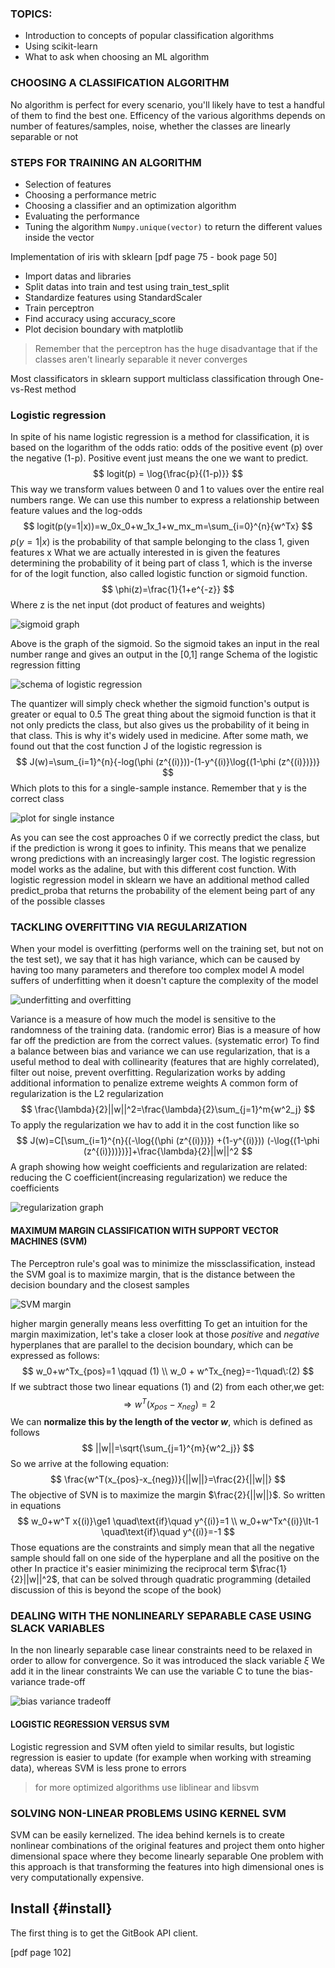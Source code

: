 ### TOPICS:
- Introduction to concepts of popular classification algorithms
- Using scikit-learn
- What to ask when choosing an ML algorithm

### CHOOSING A CLASSIFICATION ALGORITHM
No algorithm is perfect for every scenario, you'll likely have to test a handful of them to find the best one. Efficency of the various algorithms depends on number of features/samples, noise, whether the classes are linearly separable or not

### STEPS FOR TRAINING AN ALGORITHM
- Selection of features
- Choosing a performance metric
- Choosing a classifier and an optimization algorithm
- Evaluating the performance
- Tuning the algorithm
`Numpy.unique(vector)` to return the different values inside the vector

Implementation of iris with sklearn [pdf page 75 - book page 50]
- Import datas and libraries
- Split datas into train and test using train_test_split
- Standardize features using StandardScaler
- Train perceptron
- Find accuracy using accuracy_score
- Plot decision boundary with matplotlib 

> Remember that the perceptron has the huge disadvantage that if the classes aren't linearly separable it never converges

Most classificators in sklearn support multiclass classification through One-vs-Rest method
### Logistic regression
In spite of his name logistic regression is a method for classification, it is based on the logarithm of the odds ratio: odds of the positive event (p) over the negative (1-p). Positive event just means the one we want to predict.
$$
logit(p) = \log{\frac{p}{(1-p)}}
$$
This way we transform values between 0 and 1 to values over the entire real numbers range.
We can use this number to express a relationship between feature values and the log-odds
$$
logit(p(y=1|x))=w_0x_0+w_1x_1+w_mx_m=\sum_{i=0}^{n}{w^Tx} 
$$
$p(y=1|x)$ is the probability of that sample belonging to the class 1, given features x
What we are actually interested in is given the features determining the probability of it being part of class 1, which is the inverse for of the logit function, also called logistic function or sigmoid function.
$$
\phi(z)=\frac{1}{1+e^{-z}}
$$
Where z is the net input (dot product of features and weights)

![sigmoid graph](https://i.imgur.com/hXFKiH6.png)

Above is the graph of the sigmoid. So the sigmoid takes an input in the real number range and gives an output in the [0,1] range
Schema of the logistic regression fitting

![schema of logistic regression](https://i.imgur.com/pmsKJDG.png)

The quantizer will simply check whether the sigmoid function's output is greater or equal to 0.5
The great thing about the sigmoid function is that it not only predicts the class, but also gives us the probability of it being in that class. This is why it's widely used in medicine.
After some math, we found out that the cost function J of the logistic regression is 
$$
J(w)=\sum_{i=1}^{n}{-log(\phi (z^{(i)}))-(1-y^{(i)}\log{(1-\phi (z^{(i)})})}
$$
Which plots to this for a single-sample instance. Remember that y is the correct class

![plot for single instance](https://i.imgur.com/q2pfPRu.png)

As you can see the cost approaches 0 if we correctly predict the class, but if the prediction is wrong it goes to infinity. This means that we penalize wrong predictions with an increasingly larger cost.
The logistic regression model works as the adaline, but with this different cost function.
With logistic regression model in sklearn we have an additional method called predict_proba that returns the probability of the element being part of any of the possible classes
### TACKLING OVERFITTING VIA REGULARIZATION
When your model is overfitting (performs well on the training set, but not on the test set), we say that it has high variance, which can be caused by having too many parameters and therefore too complex model
A model suffers of underfitting when it doesn't capture the complexity of the model

![underfitting and overfitting](https://i.imgur.com/Sj42YTq.png)

Variance is a measure of how much the model is sensitive to the randomness of the training data. (randomic error)
Bias is a measure of how far off the prediction are from the correct values. (systematic error)
To find a balance between bias and variance we can use regularization, that is a useful method to deal with collinearity (features that are highly correlated), filter out noise, prevent overfitting.
Regularization works by adding additional information to penalize extreme weights
A common form of regularization is the L2 regularization
$$
\frac{\lambda}{2}||w||^2=\frac{\lambda}{2}\sum_{j=1}^m{w^2_j}
$$
To apply the regularization we hav to add it in the cost function like so
$$
J(w)=C[\sum_{i=1}^{n}{(-\log{(\phi (z^{(i)})}) +(1-y^{(i)})) (-\log{(1-\phi (z^{(i)}))})}]+\frac{\lambda}{2}||w||^2
$$
A graph showing how weight coefficients and regularization are related: reducing the C coefficient(increasing regularization) we reduce the coefficients

![regularization graph](https://i.imgur.com/TmaLWdJ.png)

#### MAXIMUM MARGIN CLASSIFICATION WITH SUPPORT VECTOR MACHINES (SVM)
The Perceptron rule's goal was to minimize the missclassification, instead the SVM goal is to maximize margin, that is the distance between the decision boundary and the closest samples

![SVM margin](https://i.imgur.com/qWURMDo.png)

higher margin generally means less overfitting
To get an intuition for the margin maximization, let's take a closer look at those *positive* and *negative* hyperplanes that are parallel to the decision boundary, which can be expressed as follows:
$$
w_0+w^Tx_{pos}=1 \qquad (1) \\
w_0 + w^Tx_{neg}=-1\quad\:(2)
$$
If we subtract those two linear equations (1) and (2) from each other,we get:
$$
 \Rightarrow w^T(x_{pos}-x_{neg})=2
$$
We can **normalize this by the length of the vector *w***, which is defined as follows
$$
||w||=\sqrt{\sum_{j=1}^{m}{w^2_j}}
$$
So we arrive at the following equation:
$$
\frac{w^T(x_{pos}-x_{neg})}{||w||}=\frac{2}{||w||}
$$
The objective of SVN is to maximize the margin $\frac{2}{||w||}$. So written in equations
$$
w_0+w^T x{(i)}\ge1 \quad\text{if}\quad y^{(i)}=1 \\
w_0+w^Tx^{(i)}\lt-1 \quad\text{if}\quad y^{(i)}=-1
$$
Those equations are the constraints and simply mean that all the negative sample should fall on one side of the hyperplane and all the positive on the other
In practice it's easier minimizing the reciprocal term $\frac{1}{2}||w||^2$, that can be solved through quadratic programming (detailed discussion of this is beyond the scope of the book)
### DEALING WITH THE NONLINEARLY SEPARABLE CASE USING SLACK VARIABLES
In the non linearly separable case linear constraints need to be relaxed in order to allow for convergence. So it was introduced the slack variable $\xi$ 
We add it in the linear constraints
We can use the variable C to tune the bias-variance trade-off

![bias variance tradeoff](https://i.imgur.com/gKDN2Gp.png)

#### LOGISTIC REGRESSION VERSUS SVM
Logistic regression and SVM often yield to similar results, but logistic regression is easier to update (for example when working with streaming data), whereas SVM is less prone to errors
> for more optimized algorithms use liblinear and libsvm

### SOLVING NON-LINEAR PROBLEMS USING KERNEL SVM
SVM can be easily kernelized. The idea behind kernels is to create nonlinear combinations of the original features and project them onto higher dimensional space where they become linearly separable
One problem with this approach is that transforming the features into high dimensional ones is very computationally expensive.
## Install {#install}

The first thing is to get the GitBook API client.

[pdf page 102]